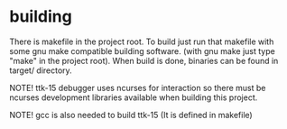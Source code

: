 # building 
There is makefile in the project root. To build just run that makefile with some gnu make compatible building software. (with gnu make just type "make" in the project root).
When build is done, binaries can be found in target/ directory.

NOTE! ttk-15 debugger uses ncurses for interaction so there must be ncurses development libraries available when building this project.

NOTE! gcc is also needed to build ttk-15 (It is defined in makefile)
